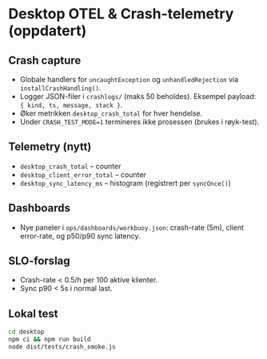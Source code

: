 # Desktop OTEL & Crash-telemetry (oppdatert)

## Crash capture
- Globale handlers for `uncaughtException` og `unhandledRejection` via `installCrashHandling()`.
- Logger JSON-filer i `crashlogs/` (maks 50 beholdes). Eksempel payload: `{ kind, ts, message, stack }`.
- Øker metrikken `desktop_crash_total` for hver hendelse.
- Under `CRASH_TEST_MODE=1` termineres ikke prosessen (brukes i røyk-test).

## Telemetry (nytt)
- `desktop_crash_total` – counter
- `desktop_client_error_total` – counter
- `desktop_sync_latency_ms` – histogram (registrert per `syncOnce()`)

## Dashboards
- Nye paneler i `ops/dashboards/workbuoy.json`: crash-rate (5m), client error-rate, og p50/p90 sync latency.

## SLO-forslag
- Crash-rate < 0.5/h per 100 aktive klienter.
- Sync p90 < 5s i normal last.

## Lokal test
```bash
cd desktop
npm ci && npm run build
node dist/tests/crash_smoke.js
```
